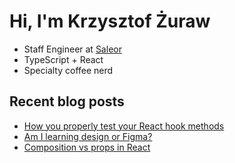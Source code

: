 # Hi, I'm Krzysztof Żuraw

- Staff Engineer at [Saleor](hhttps://saleor.io/)
- TypeScript + React
- Specialty coffee nerd

## Recent blog posts

<!-- FEED-START -->
- [How you properly test your React hook methods](https://krzysztofzuraw.com/blog/2023/test-react-hooks-methods/)
- [Am I learning design or Figma?](https://krzysztofzuraw.com/blog/2023/am-i-learning-design-or-figma/)
- [Composition vs props in React](https://krzysztofzuraw.com/blog/2023/compositon-props-react/)
<!-- FEED-END -->
